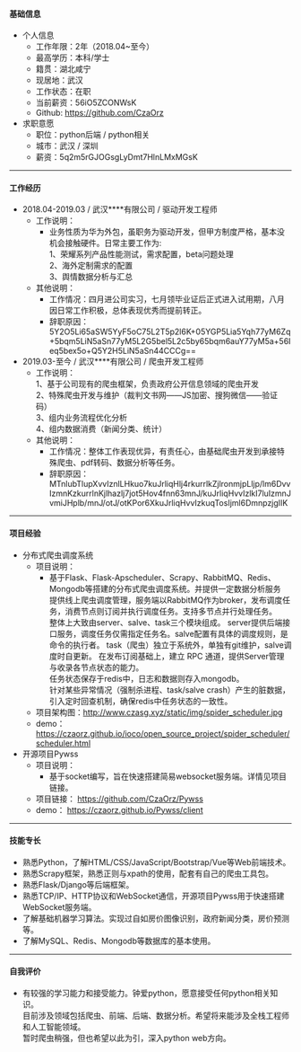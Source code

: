 #### 基础信息
* 个人信息
    * 工作年限：2年（2018.04~至今）
    * 最高学历：本科/学士
    * 籍贯：湖北咸宁
    * 现居地：武汉
    * 工作状态：在职
    * 当前薪资：56iO5ZCONWsK
    * Github: https://github.com/CzaOrz
* 求职意愿
    * 职位：python后端 / python相关
    * 城市：武汉 / 深圳
    * 薪资：5q2m5rGJOGsgLyDmt7HlnLMxMGsK
<hr>

#### 工作经历
* 2018.04-2019.03 / 武汉****有限公司 / 驱动开发工程师
    * 工作说明：
        * 业务性质为华为外包，虽职务为驱动开发，但甲方制度严格，基本没机会接触硬件。日常主要工作为:<br>
        1、荣耀系列产品性能测试，需求配置，beta问题处理<br>
        2、海外定制需求的配置<br>
        3、舆情数据分析与汇总
    * 其他说明：
        * 工作情况：四月进公司实习，七月领毕业证后正式进入试用期，八月因日常工作积极，总体表现优秀而提前转正。<br>
        * 辞职原因：5Y2O5Li65aSW5YyF5oC75L2T5p2l6K+05YGP5Lia5Yqh77yM6Zq+5bqm5LiN5aSn77yM5L2G5bel5L2c5by65bqm6auY77yM5a+56Ieq5bex5o+Q5Y2H5LiN5aSn44CCCg==
* 2019.03-至今 / 武汉****有限公司 / 爬虫开发工程师
    * 工作说明：<br>
        1、基于公司现有的爬虫框架，负责政府公开信息领域的爬虫开发<br> 
        2、特殊爬虫开发与维护（裁判文书网——JS加密、搜狗微信——验证码）<br>
        3、组内业务流程优化分析<br>
        4、组内数据消费（新闻分类、统计）
    * 其他说明：
        * 工作情况：整体工作表现优异，有责任心，由基础爬虫开发到承接特殊爬虫、pdf转码、数据分析等任务。
        * 辞职原因：MTnlubTlupXvvIznlLHkuo7kuJrliqHlj4rkurrlkZjlronmjpLljp/lm6DvvIzmnKzkurrlnKjlhazlj7jot5Hov4fnn63mnJ/kuJrliqHvvIzlkI7luIzmnJvmiJHplb/mnJ/otJ/otKPor6XkuJrliqHvvIzkuqTosIjml6DmnpzjgIIK
<hr>

#### 项目经验
* 分布式爬虫调度系统
    * 项目说明：
        * 基于Flask、Flask-Apscheduler、Scrapy、RabbitMQ、Redis、Mongodb等搭建的分布式爬虫调度系统。并提供一定数据分析服务<br>
        提供线上爬虫调度管理，服务端以RabbitMQ作为broker，发布调度任务，消费节点则订阅并执行调度任务。支持多节点并行处理任务。<br>
        整体上大致由server、salve、task三个模块组成。 
        server提供后端接口服务，调度任务仅需指定任务名。salve配置有具体的调度规则，是命令的执行者。
        task（爬虫）独立于系统外，单独有git维护，salve调度时自更新。
        在发布订阅基础上，建立 RPC 通道，提供Server管理与收录各节点状态的能力。<br>
        任务状态保存于redis中，日志和数据则存入mongodb。<br>
        针对某些异常情况（强制杀进程、task/salve crash）产生的脏数据，引入定时回查机制，确保redis中任务状态的一致性。<br> 
    * 项目架构图：http://www.czasg.xyz/static/img/spider_scheduler.jpg
    * demo：https://czaorz.github.io/ioco/open_source_project/spider_scheduler/scheduler.html
* 开源项目Pywss
    * 项目说明：
        * 基于socket编写，旨在快速搭建简易websocket服务端。详情见项目链接。
    * 项目链接： https://github.com/CzaOrz/Pywss
    * demo： https://czaorz.github.io/Pywss/client
<hr>

#### 技能专长
* 熟悉Python，了解HTML/CSS/JavaScript/Bootstrap/Vue等Web前端技术。
* 熟悉Scrapy框架，熟悉正则与xpath的使用，配套有自己的爬虫工具包。
* 熟悉Flask/Django等后端框架。
* 熟悉TCP/IP、HTTP协议和WebSocket通信，开源项目Pywss用于快速搭建WebSocket服务端。
* 了解基础机器学习算法。实现过自如房价图像识别，政府新闻分类，房价预测等。
* 了解MySQL、Redis、Mongodb等数据库的基本使用。
<hr>

#### 自我评价
* 有较强的学习能力和接受能力。钟爱python，愿意接受任何python相关知识。<br>
目前涉及领域包括爬虫、前端、后端、数据分析。希望将来能涉及全栈工程师和人工智能领域。<br>
暂时爬虫稍强，但也希望以此为引，深入python web方向。
